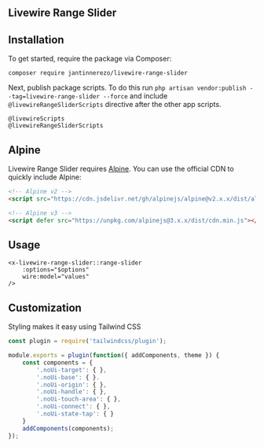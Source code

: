 ## Livewire Range Slider

## Installation

To get started, require the package via Composer:

```
composer require jantinnerezo/livewire-range-slider
```
Next, publish package scripts. To do this run `php artisan vendor:publish --tag=livewire-range-slider --force` and include `@livewireRangeSliderScripts` directive after the other app scripts.

```blade
@livewireScripts
@livewireRangeSliderScripts
``` 

## Alpine
Livewire Range Slider requires [Alpine](https://github.com/alpinejs/alpine). You can use the official CDN to quickly include Alpine:

```html
<!-- Alpine v2 -->
<script src="https://cdn.jsdelivr.net/gh/alpinejs/alpine@v2.x.x/dist/alpine.min.js" defer></script>

<!-- Alpine v3 -->
<script defer src="https://unpkg.com/alpinejs@3.x.x/dist/cdn.min.js"></script>
```

## Usage

```blade
<x-livewire-range-slider::range-slider  
    :options="$options" 
    wire:model="values"
/>
``` 

## Customization
Styling makes it easy using Tailwind CSS
```javascript
const plugin = require('tailwindcss/plugin');

module.exports = plugin(function({ addComponents, theme }) {
    const components = {
        '.noUi-target': { },
        '.noUi-base': { }.
        '.noUi-origin': { },
        '.noUi-handle': { },
        '.noUi-touch-area': { },
        '.noUi-connect': { },
        '.noUi-state-tap': { }
    }
    addComponents(components);
});
```